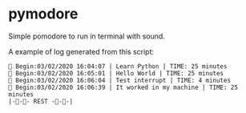 # pymodore
Simple pomodore to run in terminal with sound.

A example of log generated from this script:
```
🍅 Begin:03/02/2020 16:04:07 | Learn Python | TIME: 25 minutes
🍅 Begin:03/02/2020 16:05:01 | Hello World | TIME: 25 minutes
🍅 Begin:03/02/2020 16:06:04 | Test interrupt | TIME: 4 minutes
🍅 Begin:03/02/2020 16:06:39 | It worked in my machine | TIME: 25 minutes
|-🍅-🍅- REST -🍅-🍅-|
```
